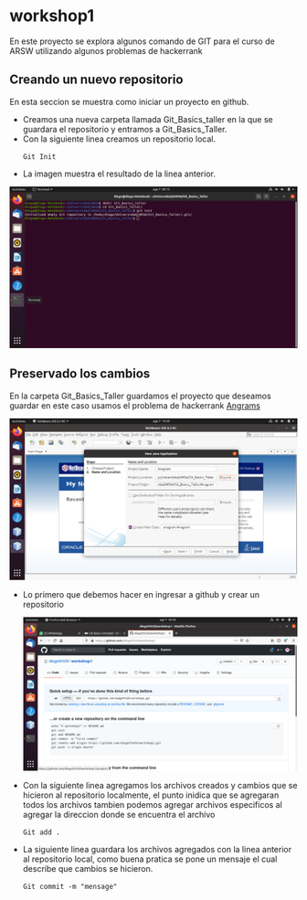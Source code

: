 # workshop1

En este proyecto se explora algunos comando de GIT para el curso de ARSW utilizando algunos problemas de hackerrank

## Creando un nuevo repositorio

En esta seccion se muestra como iniciar un proyecto en github.

* Creamos una nueva carpeta llamada Git_Basics_taller en la que se guardara el repositorio y entramos a Git_Basics_Taller.
* Con la siguiente linea creamos un repositorio local.
  ```
  Git Init
  ```
* La imagen muestra el resultado de la linea anterior.

  
 ![Inicio Proyecto](/Imagenes/Screenshot%20from%202020-08-07%2000-13-34.png)
  
## Preservado los cambios

   En la carpeta Git_Basics_Taller guardamos el proyecto que deseamos guardar en este caso usamos el problema de hackerrank [Angrams](https://www.hackerrank.com/challenges/java-anagrams/problem)
   
  ![ICreacion del proyecto](Imagenes/Screenshot%20from%202020-08-07%2014-39-59.png)
  
  * Lo primero que debemos hacer en ingresar a github y crear un repositorio
  
    ![Creacion del proyecto](Imagenes/Screenshot%20from%202020-08-07%2020-58-42.png)
    
    
  * Con la siguiente linea agregamos los archivos creados y cambios que se hicieron al repositorio localmente, el punto inidica que se agregaran todos los archivos      tambien podemos agregar archivos especificos al agregar la direccion donde se encuentra el archivo
    ```
    Git add .
    ```
  * La siguiente linea guardara los archivos agregados con la linea anterior al repositorio local, como buena pratica se pone un mensaje el cual describe que cambios se hicieron.
    ```
    Git commit -m "mensage"
    ``` 
